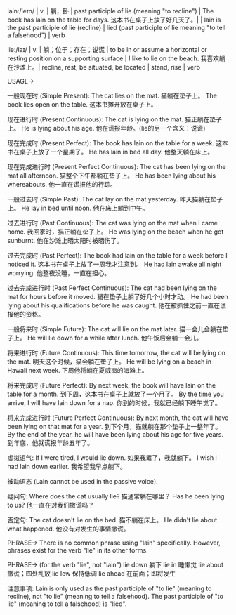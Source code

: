 lain:/leɪn/ | v. | 躺，卧 | past participle of lie (meaning "to recline") | The book has lain on the table for days. 这本书在桌子上放了好几天了。|  | lain is the past participle of lie (recline) | lied (past participle of lie meaning "to tell a falsehood") | verb

lie:/laɪ/ | v. | 躺；位于；存在；说谎 | to be in or assume a horizontal or resting position on a supporting surface |  I like to lie on the beach. 我喜欢躺在沙滩上。| recline, rest, be situated, be located | stand, rise | verb


USAGE->

一般现在时 (Simple Present):
The cat lies on the mat.  猫躺在垫子上。
The book lies open on the table. 这本书摊开放在桌子上。

现在进行时 (Present Continuous):
The cat is lying on the mat. 猫正躺在垫子上。
He is lying about his age. 他在谎报年龄。(lie的另一个含义：说谎)

现在完成时 (Present Perfect):
The book has lain on the table for a week. 这本书在桌子上放了一个星期了。
He has lain in bed all day. 他整天躺在床上。

现在完成进行时 (Present Perfect Continuous):
The cat has been lying on the mat all afternoon. 猫整个下午都躺在垫子上。
He has been lying about his whereabouts. 他一直在谎报他的行踪。

一般过去时 (Simple Past):
The cat lay on the mat yesterday. 昨天猫躺在垫子上。
He lay in bed until noon. 他在床上躺到中午。

过去进行时 (Past Continuous):
The cat was lying on the mat when I came home. 我回家时，猫正躺在垫子上。
He was lying on the beach when he got sunburnt. 他在沙滩上晒太阳时被晒伤了。

过去完成时 (Past Perfect):
The book had lain on the table for a week before I noticed it. 这本书在桌子上放了一周我才注意到。
He had lain awake all night worrying. 他整夜没睡，一直在担心。

过去完成进行时 (Past Perfect Continuous):
The cat had been lying on the mat for hours before it moved. 猫在垫子上躺了好几个小时才动。
He had been lying about his qualifications before he was caught. 他在被抓住之前一直在谎报他的资格。


一般将来时 (Simple Future):
The cat will lie on the mat later. 猫一会儿会躺在垫子上。
He will lie down for a while after lunch. 他午饭后会躺一会儿。

将来进行时 (Future Continuous):
This time tomorrow, the cat will be lying on the mat. 明天这个时候，猫会躺在垫子上。
He will be lying on a beach in Hawaii next week.  下周他将躺在夏威夷的海滩上。

将来完成时 (Future Perfect):
By next week, the book will have lain on the table for a month. 到下周，这本书在桌子上就放了一个月了。
By the time you arrive, I will have lain down for a nap. 你到的时候，我就已经躺下睡午觉了。

将来完成进行时 (Future Perfect Continuous):
By next month, the cat will have been lying on that mat for a year. 到下个月，猫就躺在那个垫子上一整年了。
By the end of the year, he will have been lying about his age for five years. 到年底，他就谎报年龄五年了。

虚拟语气:
If I were tired, I would lie down. 如果我累了，我就躺下。
I wish I had lain down earlier. 我希望我早点躺下。

被动语态 (Lain cannot be used in the passive voice).

疑问句:
Where does the cat usually lie? 猫通常躺在哪里？
Has he been lying to us? 他一直在对我们撒谎吗？

否定句:
The cat doesn't lie on the bed. 猫不躺在床上。
He didn't lie about what happened. 他没有对发生的事情撒谎。


PHRASE->
There is no common phrase using "lain" specifically.  However, phrases exist for the verb "lie" in its other forms.

PHRASE-> (for the verb "lie", not "lain")
lie down 躺下
lie in  睡懒觉
lie about  撒谎；四处乱放
lie low  保持低调
lie ahead  在前面；即将发生


注意事项:
Lain is only used as the past participle of "to lie" (meaning to recline), not "to lie" (meaning to tell a falsehood).  The past participle of "to lie" (meaning to tell a falsehood) is "lied".
